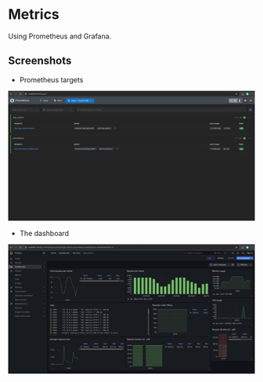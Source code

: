 # Metrics

Using Prometheus and Grafana.

## Screenshots

- Prometheus targets

![prometheus targets](screenshots/prometheus-targets.png)

- The dashboard

![dashboard](screenshots/app_python-dashboard.png)
